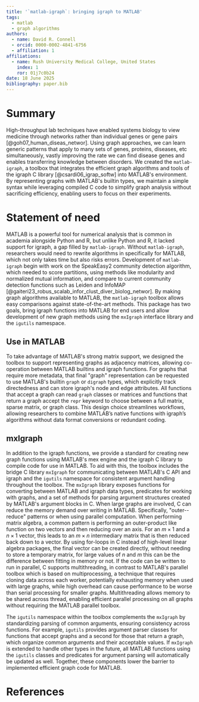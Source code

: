 ```yaml
---
title: '`matlab-igraph`: bringing igraph to MATLAB'
tags:
  - matlab
  - graph algorithms
authors:
  - name: David R. Connell
  - orcid: 0000-0002-4841-6756
  - affiliation: 1
affiliations:
  - name: Rush University Medical College, United States
    index: 1
	ror: 01j7c0b24
date: 18 June 2025
bibliography: paper.bib
---
```


# Summary

High-throughput lab techniques have enabled systems biology to view medicine through networks rather than individual genes or gene pairs [@goh07_human_diseas_networ].
Using graph approaches, we can learn generic patterns that apply to many sets of genes, proteins, diseases, etc simultaneously, vastly improving the rate we can find disease genes and enables transferring knowledge between disorders.
We created the `matlab-igraph`, a toolbox that integrates the efficient graph algorithms and tools of the igraph C library [@csardi06_igrap_softw] into MATLAB's environment.
By representing graphs with MATLAB's builtin types, we maintain a simple syntax while leveraging compiled C code to simplify graph analysis without sacrificing efficiency, enabling users to focus on their experiments.

# Statement of need

MATLAB is a powerful tool for numerical analysis that is common in academia alongside Python and R, but unlike Python and R, it lacked support for igraph, a gap filled by `matlab-igraph`.
Without `matlab-igraph`, researchers would need to rewrite algorithms in specifically for MATLAB, which not only takes time but also risks errors.
Development of `matlab-igraph` begin with work on the SpeakEasy2 community detection algorithm, which needed to score partitions, using methods like modularity and normalized mutual information, and compare to current community detection functions such as Leiden and InfoMAP [@gaiteri23_robus_scalab_infor_clust_diver_biolog_networ].
By making graph algorithms available to MATLAB, the `matlab-igraph` toolbox allows easy comparisons against state-of-the-art methods.
This package has two goals, bring igraph functions into MATLAB for end users and allow development of new graph methods using the `mxIgraph` interface library and the `igutils` namespace.

## Use in MATLAB

To take advantage of MATLAB's strong matrix support, we designed the toolbox to support representing graphs as adjacency matrices, allowing co-operation between MATLAB builtins and igraph functions.
For graphs that require more metadata, that final "graph" representation can be requested to use MATLAB's builtin `graph` or `digraph` types, which explicitly track directedness and can store igraph's node and edge attributes.
All functions that accept a graph can read `graph` classes or matrices and functions that return a graph accept the `repr` keyword to choose between a full matrix, sparse matrix, or graph class.
This design choice streamlines workflows, allowing researchers to combine MATLAB’s native functions with igraph’s algorithms without data format conversions or redundant coding.

## mxIgraph

In addition to the igraph functions, we provide a standard for creating new graph functions using MATLAB's mex engine and the igraph C library to compile code for use in MATLAB.
To aid with this, the toolbox includes the bridge C library `mxIgraph` for communicating between MATLAB's C API and igraph and the `igutils` namespace for consistent argument handling throughout the toolbox.
The `mxIgraph` library exposes functions for converting between MATLAB and igraph data types, predicates for working with graphs, and a set of methods for parsing argument structures created by MATLAB's argument blocks in C.
When large graphs are involved, C can reduce the memory demand over writing in MATLAB.
Specifically, "outer--reduce" patterns or when using parallel computation.
When performing matrix algebra, a common pattern is performing an outer-product like function on two vectors and then reducing over an axis.
For an $m \times{} 1$ and a $n \times{} 1$ vector, this leads to an $m \times n$ intermediary matrix that is then reduced back down to a vector.
By using for-loops in C instead of high-level linear algebra packages, the final vector can be created directly, without needing to store a temporary matrix, for large values of $n$ and $m$ this can be the difference between fitting in memory or not.
If the code can be written to run in parallel, C supports multithreading, in contrast to MATLAB's parallel toolbox which is based on multiprocessing, a technique that requires cloning data across each worker, potentially exhausting memory when used with large graphs, while high overhead can cause performance to be worse than serial processing for smaller graphs.
Multithreading allows memory to be shared across thread, enabling efficient parallel processing on all graphs without requiring the MATLAB parallel toolbox.

The `igutils` namespace within the toolbox complements the `mxIgraph` by standardizing parsing of common arguments, ensuring consistency across functions.
For example, `igutils` provides argument parser classes for functions that accept graphs and a second for those that return a graph, which organize common arguments and their acceptable values.
If `mxIgraph` is extended to handle other types in the future, all MATLAB functions using the `igutils` classes and predicates for argument parsing will automatically be updated as well. Together, these components lower the barrier to implemented efficient graph code for MATLAB.

# References
